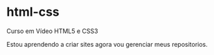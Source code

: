 # html-css
 Curso em Vídeo HTML5 e CSS3

 Estou aprendendo a criar sites agora vou gerenciar meus repositorios.
